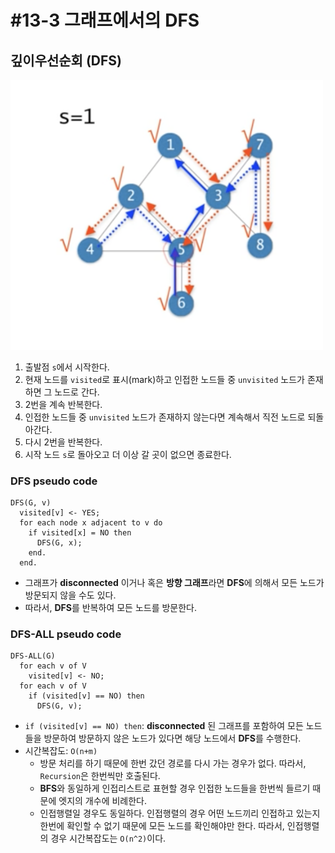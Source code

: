 # #13-3 그래프에서의 DFS

## 깊이우선순회 (DFS)

<img src="1.png" alt="그래프에서의 깊이우선순회 예시" width="500" />

1. 출발점 `s`에서 시작한다.
2. 현재 노드를 `visited`로 표시(mark)하고 인접한 노드들 중 `unvisited` 노드가 존재하면 그 노드로 간다.
3. 2번을 계속 반복한다.
4. 인접한 노드들 중 `unvisited` 노드가 존재하지 않는다면 계속해서 직전 노드로 되돌아간다.
5. 다시 2번을 반복한다.
6. 시작 노드 `s`로 돌아오고 더 이상 갈 곳이 없으면 종료한다.

### DFS pseudo code

```
DFS(G, v)
  visited[v] <- YES;
  for each node x adjacent to v do
    if visited[x] = NO then
      DFS(G, x);
    end.
  end.
```

- 그래프가 **disconnected** 이거나 혹은 **방향 그래프**라면 **DFS**에 의해서 모든 노드가 방문되지 않을 수도 있다.
- 따라서, **DFS**를 반복하여 모든 노드를 방문한다.

### DFS-ALL pseudo code

```
DFS-ALL(G)
  for each v of V
    visited[v] <- NO;
  for each v of V
    if (visited[v] == NO) then
      DFS(G, v);
```

- `if (visited[v] == NO) then`: **disconnected** 된 그래프를 포함하여 모든 노드들을 방문하여 방문하지 않은 노드가 있다면 해당 노드에서 **DFS**를 수행한다.
- 시간복잡도: `O(n+m)`
  - 방문 처리를 하기 때문에 한번 갔던 경로를 다시 가는 경우가 없다. 따라서, `Recursion`은 한번씩만 호출된다.
  - **BFS**와 동일하게 인접리스트로 표현할 경우 인접한 노드들을 한번씩 들르기 때문에 엣지의 개수에 비례한다.
  - 인접행렬일 경우도 동일하다. 인접행렬의 경우 어떤 노드끼리 인접하고 있는지 한번에 확인할 수 없기 때문에 모든 노드를 확인해야만 한다. 따라서, 인접행렬의 경우 시간복잡도는 `O(n^2)`이다.
